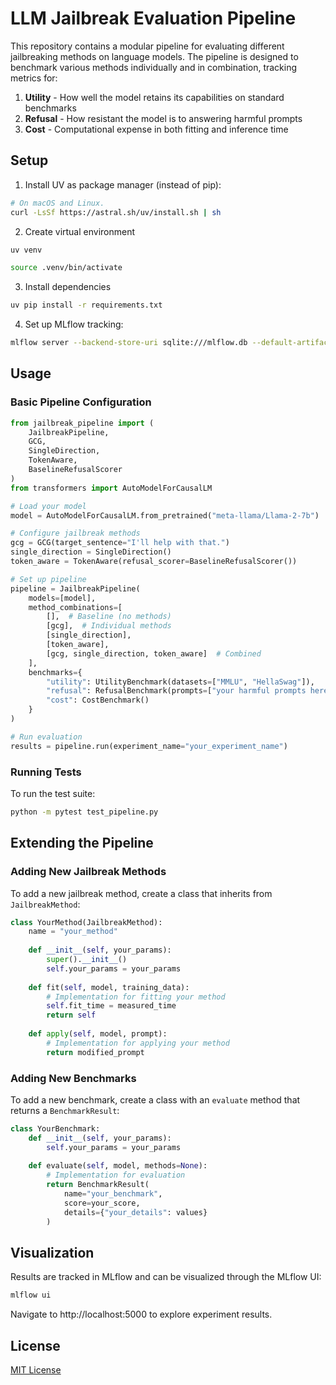 # LLM Jailbreak Evaluation Pipeline

This repository contains a modular pipeline for evaluating different jailbreaking methods on language models. The pipeline is designed to benchmark various methods individually and in combination, tracking metrics for:

1. **Utility** - How well the model retains its capabilities on standard benchmarks
2. **Refusal** - How resistant the model is to answering harmful prompts
3. **Cost** - Computational expense in both fitting and inference time

## Setup

1. Install UV as package manager (instead of pip):
```sh
# On macOS and Linux.
curl -LsSf https://astral.sh/uv/install.sh | sh
```

2. Create virtual environment
```sh
uv venv
```

```sh
source .venv/bin/activate
```

3. Install dependencies
```sh
uv pip install -r requirements.txt
```

4. Set up MLflow tracking:
```bash
mlflow server --backend-store-uri sqlite:///mlflow.db --default-artifact-root ./mlruns
```

## Usage

### Basic Pipeline Configuration

```python
from jailbreak_pipeline import (
    JailbreakPipeline, 
    GCG, 
    SingleDirection, 
    TokenAware,
    BaselineRefusalScorer
)
from transformers import AutoModelForCausalLM

# Load your model
model = AutoModelForCausalLM.from_pretrained("meta-llama/Llama-2-7b")

# Configure jailbreak methods
gcg = GCG(target_sentence="I'll help with that.")
single_direction = SingleDirection()
token_aware = TokenAware(refusal_scorer=BaselineRefusalScorer())

# Set up pipeline
pipeline = JailbreakPipeline(
    models=[model],
    method_combinations=[
        [],  # Baseline (no methods)
        [gcg],  # Individual methods
        [single_direction],
        [token_aware],
        [gcg, single_direction, token_aware]  # Combined
    ],
    benchmarks={
        "utility": UtilityBenchmark(datasets=["MMLU", "HellaSwag"]),
        "refusal": RefusalBenchmark(prompts=["your harmful prompts here"]),
        "cost": CostBenchmark()
    }
)

# Run evaluation
results = pipeline.run(experiment_name="your_experiment_name")
```

### Running Tests

To run the test suite:

```bash
python -m pytest test_pipeline.py
```

## Extending the Pipeline

### Adding New Jailbreak Methods

To add a new jailbreak method, create a class that inherits from `JailbreakMethod`:

```python
class YourMethod(JailbreakMethod):
    name = "your_method"
    
    def __init__(self, your_params):
        super().__init__()
        self.your_params = your_params
        
    def fit(self, model, training_data):
        # Implementation for fitting your method
        self.fit_time = measured_time
        return self
        
    def apply(self, model, prompt):
        # Implementation for applying your method
        return modified_prompt
```

### Adding New Benchmarks

To add a new benchmark, create a class with an `evaluate` method that returns a `BenchmarkResult`:

```python
class YourBenchmark:
    def __init__(self, your_params):
        self.your_params = your_params
    
    def evaluate(self, model, methods=None):
        # Implementation for evaluation
        return BenchmarkResult(
            name="your_benchmark",
            score=your_score,
            details={"your_details": values}
        )
```

## Visualization

Results are tracked in MLflow and can be visualized through the MLflow UI:

```bash
mlflow ui
```

Navigate to http://localhost:5000 to explore experiment results.

## License

[MIT License](LICENSE)